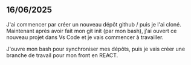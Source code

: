 ## 16/06/2025

J'ai commencer par créer un nouveau dépôt github / puis je l'ai cloné.
Maintenant après avoir fait mon git init (par mon bash), j'ai ouvert ce nouveau projet dans Vs Code et je vais commencer à travailler.

J'ouvre mon bash pour synchroniser mes dépôts, puis je vais créer une branche de travail pour mon front en REACT.
